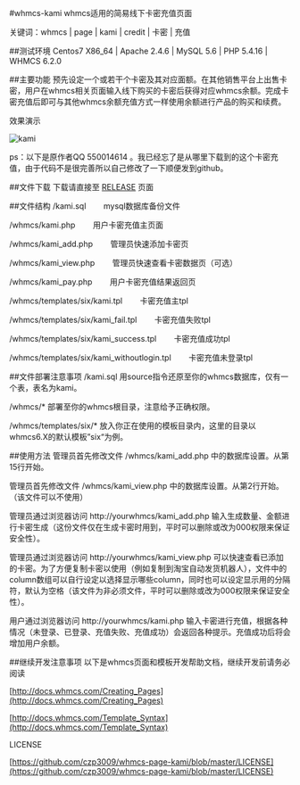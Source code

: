 #whmcs-kami
whmcs适用的简易线下卡密充值页面

关键词：whmcs | page | kami | credit | 卡密 | 充值

##测试环境
Centos7 X86_64 | Apache 2.4.6 | MySQL 5.6 | PHP 5.4.16 | WHMCS 6.2.0

##主要功能
预先设定一个或若干个卡密及其对应面额。在其他销售平台上出售卡密，用户在whmcs相关页面输入线下购买的卡密后获得对应whmcs余额。完成卡密充值后即可与其他whmcs余额充值方式一样使用余额进行产品的购买和续费。

效果演示

![kami](http://dl.hiczp.com/github/kami.jpg)

ps：以下是原作者QQ 550014614 。我已经忘了是从哪里下载到的这个卡密充值，由于代码不是很完善所以自己修改了一下顺便发到github。

##文件下载
下载请直接至 [RELEASE](https://github.com/czp3009/whmcs-page-kami/releases) 页面

##文件结构
/kami.sql&nbsp;&nbsp;&nbsp;&nbsp;&nbsp;&nbsp;&nbsp;&nbsp;mysql数据库备份文件

/whmcs/kami.php&nbsp;&nbsp;&nbsp;&nbsp;&nbsp;&nbsp;&nbsp;&nbsp;用户卡密充值主页面

/whmcs/kami_add.php&nbsp;&nbsp;&nbsp;&nbsp;&nbsp;&nbsp;&nbsp;&nbsp;管理员快速添加卡密页

/whmcs/kami_view.php&nbsp;&nbsp;&nbsp;&nbsp;&nbsp;&nbsp;&nbsp;&nbsp;管理员快速查看卡密数据页（可选）

/whmcs/kami_pay.php&nbsp;&nbsp;&nbsp;&nbsp;&nbsp;&nbsp;&nbsp;&nbsp;用户卡密充值结果返回页

/whmcs/templates/six/kami.tpl&nbsp;&nbsp;&nbsp;&nbsp;&nbsp;&nbsp;&nbsp;&nbsp;卡密充值主tpl

/whmcs/templates/six/kami_fail.tpl&nbsp;&nbsp;&nbsp;&nbsp;&nbsp;&nbsp;&nbsp;&nbsp;卡密充值失败tpl

/whmcs/templates/six/kami_success.tpl&nbsp;&nbsp;&nbsp;&nbsp;&nbsp;&nbsp;&nbsp;&nbsp;卡密充值成功tpl

/whmcs/templates/six/kami_withoutlogin.tpl&nbsp;&nbsp;&nbsp;&nbsp;&nbsp;&nbsp;&nbsp;&nbsp;卡密充值未登录tpl

##文件部署注意事项
/kami.sql 用source指令还原至你的whmcs数据库，仅有一个表，表名为kami。

/whmcs/* 部署至你的whmcs根目录，注意给予正确权限。

/whmcs/templates/six/* 放入你正在使用的模板目录内，这里的目录以whmcs6.X的默认模板”six“为例。


##使用方法
管理员首先修改文件 /whmcs/kami_add.php 中的数据库设置。从第15行开始。

管理员首先修改文件 /whmcs/kami_view.php 中的数据库设置。从第2行开始。（该文件可以不使用）

管理员通过浏览器访问 http://yourwhmcs/kami_add.php 输入生成数量、金额进行卡密生成（这份文件仅在生成卡密时用到，平时可以删除或改为000权限来保证安全性）。

管理员通过浏览器访问 http://yourwhmcs/kami_view.php 可以快速查看已添加的卡密。为了方便复制卡密以使用（例如复制到淘宝自动发货机器人），文件中的column数组可以自行设定以选择显示哪些column，同时也可以设定显示用的分隔符，默认为空格（该文件为非必须文件，平时可以删除或改为000权限来保证安全性）。

用户通过浏览器访问 http://yourwhmcs/kami.php 输入卡密进行充值，根据各种情况（未登录、已登录、充值失败、充值成功）会返回各种提示。充值成功后将会增加用户余额。

##继续开发注意事项
以下是whmcs页面和模板开发帮助文档，继续开发前请务必阅读

[http://docs.whmcs.com/Creating_Pages](http://docs.whmcs.com/Creating_Pages)

[http://docs.whmcs.com/Template_Syntax](http://docs.whmcs.com/Template_Syntax)

LICENSE

[https://github.com/czp3009/whmcs-page-kami/blob/master/LICENSE](https://github.com/czp3009/whmcs-page-kami/blob/master/LICENSE)
